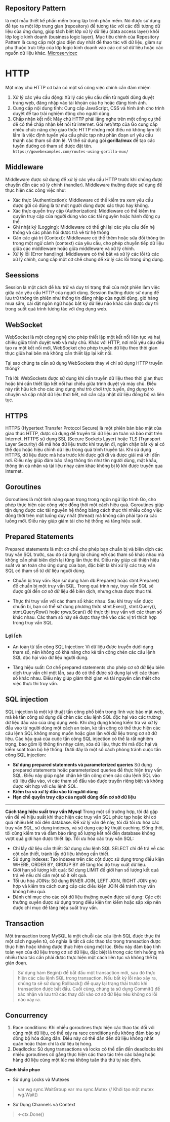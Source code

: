 ## Repository Pattern
 là một mẫu thiết kế phần mềm trong lập trình phần mềm. Nó được sử dụng để tạo ra một lớp trung gian (repository) để tương tác với các đối tượng dữ liệu của ứng dụng, giúp tách biệt lớp xử lý dữ liệu (data access layer) khỏi lớp logic kinh doanh (business logic layer). Mục tiêu chính của Repository Pattern là cung cấp một giao diện duy nhất để thao tác với dữ liệu, giảm sự phụ thuộc trực tiếp của lớp logic kinh doanh vào các cơ sở dữ liệu hoặc các nguồn dữ liệu khác.
 [Microservicec]([http://https://vi.wikipedia.org/wiki/Markdown](https://miro.medium.com/v2/resize:fit:1400/1*XQS6j3Bdp1Fcl1EijAoUyQ.png))

 # HTTP
Một máy chủ HTTP cơ bản có một số công việc chính cần đảm nhiệm
1. Xử lý các yêu cầu động: Xử lý các yêu cầu đến từ người dùng duyệt trang web, đăng nhập vào tài khoản của họ hoặc đăng hình ảnh. 
2. Cung cấp nội dung tĩnh: Cung cấp JavaScript, CSS và hình ảnh cho trình duyệt để tạo trải nghiệm động cho người dùng.
3. Chấp nhận kết nối: Máy chủ HTTP phải lắng nghe trên một cổng cụ thể để có thể chấp nhận kết nối từ internet.
Gói net/http của Go cung cấp nhiều chức năng cho giao thức HTTP nhưng một điều nó không làm tốt lắm là việc định tuyến yêu cầu phức tạp như phân đoạn url yêu cầu thành các tham số đơn lẻ. Vì thế sử dụng gói **gorilla/mux** để tạo các tuyến đường có tham số được đặt tên.
`https://gowebexamples.com/routes-using-gorilla-mux/`

## Middleware 
Middleware được sử dụng để xử lý các yêu cầu HTTP trước khi chúng được chuyển đến các xử lý chính (handler). Middleware thường được sử dụng để thực hiện các công việc như:
* Xác thực (Authentication): Middleware có thể kiểm tra xem yêu cầu được gửi có đúng là từ một người dùng được xác thực hay không.
* Xác thực quyền truy cập (Authorization): Middleware có thể kiểm tra quyền truy cập của người dùng vào các tài nguyên hoặc hành động cụ thể.
* Ghi nhật ký (Logging): Middleware có thể ghi lại các yêu cầu đến hệ thống và các phản hồi được trả về từ hệ thống
* Gán các giá trị (Context): Middleware có thể thêm hoặc sửa đổi thông tin trong một ngữ cảnh (context) của yêu cầu, cho phép chuyển tiếp dữ liệu giữa các middleware hoặc giữa middleware và xử lý chính.
* Xử lý lỗi (Error handling): Middleware có thể bắt và xử lý các lỗi từ các xử lý chính, cung cấp một cơ chế chung để xử lý các lỗi trong ứng dụng.


## Seessions
Session là một cách để lưu trữ và duy trì trạng thái của một phiên làm việc giữa các yêu cầu HTTP của người dùng. Session thường được sử dụng để lưu trữ thông tin phiên như thông tin đăng nhập của người dùng, giỏ hàng mua sắm, cài đặt ngôn ngữ hoặc bất kỳ dữ liệu nào khác cần được duy trì trong suốt quá trình tương tác với ứng dụng web.

## WebSocket 
WebSocket là một công nghệ cho phép thiết lập một kết nối liên tục và hai chiều giữa trình duyệt web và máy chủ. Khác với HTTP, nơi mỗi yêu cầu đều tạo ra một kết nối mới, WebSocket cho phép truyền dữ liệu theo thời gian thực giữa hai bên mà không cần thiết lập lại kết nối.

Tại sao chúng ta cần sử dụng WebSockets thay vì chỉ sử dụng HTTP truyền thống?

Trả lời: WebSockets được sử dụng khi cần truyền dữ liệu theo thời gian thực hoặc khi cần thiết lập kết nối hai chiều giữa trình duyệt và máy chủ. Điều này rất hữu ích cho các ứng dụng như trò chơi trực tuyến, ứng dụng trò chuyện và cập nhật dữ liệu thời tiết, nơi cần cập nhật dữ liệu đồng bộ và liên tục.



## HTTPS 
HTTPS (Hypertext Transfer Protocol Secure) là một phiên bản bảo mật của giao thức HTTP, được sử dụng để truyền tải dữ liệu an toàn và bảo mật trên Internet. HTTPS sử dụng SSL (Secure Sockets Layer) hoặc TLS (Transport Layer Security) để mã hóa dữ liệu trước khi truyền đi, ngăn chặn bất kỳ ai có thể đọc hoặc hiệu chỉnh dữ liệu trong quá trình truyền tải.
Khi sử dụng HTTPS, dữ liệu được mã hóa trước khi được gửi đi và được giải mã khi đến nơi. Điều này giúp đảm bảo rằng thông tin như tên người dùng, mật khẩu, thông tin cá nhân và tài liệu nhạy cảm khác không bị lộ khi được truyền qua Internet.

## Goroutines 
Goroutines là một tính năng quan trọng trong ngôn ngữ lập trình Go, cho phép thực hiện các công việc đồng thời một cách hiệu quả. Goroutines giúp tận dụng được các tài nguyên hệ thống bằng cách thực thi nhiều công việc đồng thời trên một luồng duy nhất (thread) mà không cần phải tạo ra các luồng mới. Điều này giúp giảm tải cho hệ thống và tăng hiệu suất.

## Prepared Statements
Prepared statements là một cơ chế cho phép bạn chuẩn bị và biên dịch các truy vấn SQL trước, sau đó sử dụng lại chúng với các tham số khác nhau mà không cần phải biên dịch lại từng lần thực thi. Điều này giúp cải thiện hiệu suất và an toàn cho ứng dụng của bạn, đặc biệt là khi xử lý các truy vấn SQL có tham số từ dữ liệu người dùng.

* Chuẩn bị truy vấn:
Bạn sử dụng hàm db.Prepare() hoặc stmt.Prepare() để chuẩn bị một truy vấn SQL. Trong quá trình này, truy vấn SQL sẽ được gửi đến cơ sở dữ liệu để biên dịch, nhưng chưa được thực thi.

* Thực thi truy vấn với các tham số khác nhau:
Sau khi truy vấn được chuẩn bị, bạn có thể sử dụng phương thức stmt.Exec(), stmt.Query(), stmt.QueryRow() hoặc rows.Scan() để thực thi truy vấn với các tham số khác nhau. Các tham số này sẽ được thay thế vào các vị trí thích hợp trong truy vấn SQL.
### ****Lợi Ích****
- An toàn từ tấn công SQL Injection: Vì dữ liệu được truyền dưới dạng tham số, nên không có khả năng cho kẻ tấn công chèn các câu lệnh SQL độc hại vào dữ liệu người dùng.

- Tăng hiệu suất: Cơ chế prepared statements cho phép cơ sở dữ liệu biên dịch truy vấn chỉ một lần, sau đó có thể được sử dụng lại với các tham số khác nhau. Điều này giúp giảm thời gian và tài nguyên cần thiết cho việc thực thi truy vấn.

## SQL injection
SQL injection là một kỹ thuật tấn công phổ biến trong lĩnh vực bảo mật web, mà kẻ tấn công sử dụng để chèn các câu lệnh SQL độc hại vào các trường dữ liệu đầu vào của ứng dụng web. Khi ứng dụng không kiểm tra và xử lý đầu vào từ người dùng một cách an toàn, kẻ tấn công có thể thực hiện các câu lệnh SQL không mong muốn hoặc gian lận với dữ liệu trong cơ sở dữ liệu. Các hậu quả của cuộc tấn công SQL injection có thể là rất nghiêm trọng, bao gồm lộ thông tin nhạy cảm, xóa dữ liệu, thực thi mã độc hại và kiểm soát toàn bộ hệ thống.
Dưới đây là một số cách phòng tránh cuộc tấn công SQL injection:
* **Sử dụng prepared statements và parameterized queries** 
Sử dụng prepared statements hoặc parameterized queries để thực hiện truy vấn SQL. Điều này giúp ngăn chặn kẻ tấn công chèn các câu lệnh SQL vào dữ liệu đầu vào, vì các tham số đầu vào được truyền riêng biệt và không được kết hợp với câu lệnh SQL.
* **Kiểm tra và xử lý đầu vào từ người dùng**
* **Hạn chế quyền truy cập của người dùng đến cơ sở dữ liệu**


***
 **Cách tăng hiệu suất truy vấn Mysql**
Trong một số trường hợp, tôi đã gặp vấn đề về hiệu suất khi thực hiện các truy vấn SQL phức tạp hoặc khi có quá nhiều kết nối đến database. Để xử lý vấn đề này, tôi đã tối ưu hóa các truy vấn SQL, sử dụng indexes, và sử dụng các kỹ thuật caching. Đồng thời, tôi cũng kiểm tra và đảm bảo rằng số lượng kết nối đến database không vượt quá giới hạn được thiết lập.
Tối ưu hóa các truy vấn SQL:
* Chỉ lấy dữ liệu cần thiết: Sử dụng câu lệnh SQL SELECT chỉ để trả về các cột cần thiết, tránh lấy dữ liệu không cần thiết.
* Sử dụng indexes: Tạo indexes trên các cột được sử dụng trong điều kiện WHERE, ORDER BY, GROUP BY để tăng tốc độ truy xuất dữ liệu.
* Giới hạn số lượng kết quả: Sử dụng LIMIT để giới hạn số lượng kết quả trả về nếu chỉ cần một số ít kết quả.
* Tối ưu hóa JOINs: Sử dụng INNER JOIN, LEFT JOIN, RIGHT JOIN phù hợp và kiểm tra cách cung cấp các điều kiện JOIN để tránh truy vấn không hiệu quả.
* Đánh chỉ mục cho các cột dữ liệu thường xuyên được sử dụng: Các cột thường xuyên được sử dụng trong điều kiện tìm kiếm hoặc sắp xếp nên được chỉ mục để tăng hiệu suất truy vấn.

## Transaction 
Một transaction trong MySQL là một chuỗi các câu lệnh SQL được thực thi một cách nguyên tử, có nghĩa là tất cả các thao tác trong transaction được thực hiện hoặc không được thực hiện cùng một lúc. Điều này đảm bảo tính toàn vẹn của dữ liệu trong cơ sở dữ liệu, đặc biệt là trong các tình huống mà nhiều thao tác cần phải được thực hiện một cách liên tục và không thể bị gián đoạn. 
> Sử dụng hàm Begin() để bắt đầu một transaction mới, sau đó thực hiện các câu lệnh SQL trong transaction. Nếu bất kỳ lỗi nào xảy ra, chúng ta sẽ sử dụng Rollback() để quay lại trạng thái trước khi transaction được bắt đầu. Cuối cùng, chúng ta sử dụng Commit() để xác nhận và lưu trữ các thay đổi vào cơ sở dữ liệu nếu không có lỗi nào xảy ra.

## Concurrency
1. Race conditions: Khi nhiều goroutines thực hiện các thao tác đối với cùng một dữ liệu, có thể xảy ra race conditions nếu không đảm bảo sự đồng bộ hóa đúng đắn. Điều này có thể dẫn đến dữ liệu không nhất quán hoặc thậm chí là dữ liệu bị hỏng.
2. Deadlocks: Sử dụng transactions và locks có thể dẫn đến deadlocks khi nhiều goroutines cố gắng thực hiện các thao tác trên các bảng hoặc hàng dữ liệu cùng một lúc mà không tuân thủ thứ tự xác định.

**Cách khắc phục**
* Sử dụng Locks và Mutexes
> var wg sync.WaitGroup  var mu sync.Mutex // Khởi tạo một mutex   wg.Wait()
* Sử Dụng Channels và Context
>  <-ctx.Done()

